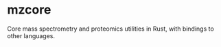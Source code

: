 # mzcore

Core mass spectrometry and proteomics utilities in Rust, with bindings to other languages.
